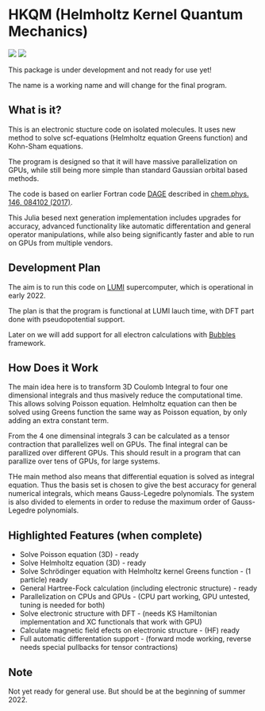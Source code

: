 # HKQM (Helmholtz Kernel Quantum Mechanics)
[![][CI-img]][CI-url] [![][codecov-img]][codecov-url]


This package is under development and not ready for use yet!

The name is a working name and will change for the final program.

## What is it?

This is an electronic stucture code on isolated molecules.
It uses new method to solve scf-equations (Helmholtz equation Greens function) and Kohn-Sham equations.

The program is designed so that it will have massive parallelization on GPUs,
while still being more simple than standard Gaussian orbital based methods.

The code is based on earlier Fortran code [DAGE](https://github.com/dagesundholm/DAGE) described in [chem.phys. 146, 084102 (2017)](http://dx.doi.org/10.1063/1.4976557).

This Julia besed next generation implementation includes upgrades for accuracy, advanced functionality like automatic differentation and general operator manipulations, while also being significantly faster and able to run on GPUs from multiple vendors.

## Development Plan

The aim is to run this code on [LUMI](https://www.lumi-supercomputer.eu/) supercomputer, which is operational in early 2022.

The plan is that the program is functional at LUMI lauch time, with DFT part done with pseudopotential support.

Later on we will add support for all electron calculations with [Bubbles](http://dx.doi.org/10.1021/acs.jctc.8b00456) framework.

## How Does it Work

The main idea here is to transform 3D Coulomb Integral to four one dimensional
integrals and thus masively reduce the computational time. This allows solving
Poisson equation. Helmholtz equation can then be solved using Greens function
the same way as Poisson equation, by only adding an extra constant term.

From the 4 one dimensinal integrals 3 can be calculated as a tensor contraction
that parallelizes well on GPUs. The final integral can be parallized over different GPUs. This should result in a program that can parallize over tens of GPUs, for large systems.

THe main method also means that differential equation is solved as integral equation.
Thus the basis set is chosen to give the best accuracy for general numerical 
integrals, which means Gauss-Legedre polynomials. The system is also divided to
elements in order to reduse the maximum order of Gauss-Legedre polynomials.



## Highlighted Features (when complete)
- Solve Poisson equation (3D) - ready
- Solve Helmholtz equation (3D) - ready
- Solve Schrödinger equation with Helmholtz kernel Greens function - (1 particle) ready
- General Hartree-Fock calculation (including electronic structure) - ready 
- Parallelization on CPUs and GPUs - (CPU part working, GPU untested, tuning is needed for both)
- Solve electronic structure with DFT - (needs KS Hamiltonian implementation and XC functionals that work with GPU)
- Calculate magnetic field efects on electronic structure - (HF) ready
- Full automatic differentation support - (forward mode working, reverse needs special pullbacks for tensor contractions)

## Note

Not yet ready for general use. But should be at the beginning of summer 2022.


[CI-img]: https://github.com/tjjarvinen/HKQM.jl/workflows/CI/badge.svg
[CI-url]: https://github.com/tjjarvinen/HKQM.jl/actions?query=workflow%3ACI

[codecov-img]: https://codecov.io/gh/tjjarvinen/HKQM.jl/branch/master/graph/badge.svg
[codecov-url]: https://codecov.io/gh/tjjarvinen/HKQM.jl
